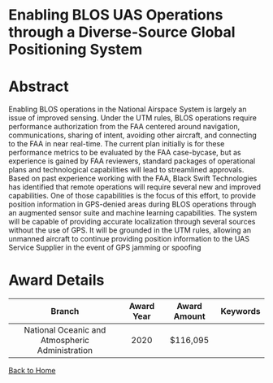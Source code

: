 
Enabling BLOS UAS Operations through a Diverse-Source Global Positioning System
===============================================================================

# Abstract


Enabling BLOS operations in the National Airspace System is largely an issue of improved sensing. Under the UTM rules, BLOS operations require performance authorization from the FAA centered around navigation, communications, sharing of intent, avoiding other aircraft, and connecting to the FAA in near real-time. The current plan initially is for these performance metrics to be evaluated by the FAA case-bycase, but as experience is gained by FAA reviewers, standard packages of operational plans and technological capabilities will lead to streamlined approvals. Based on past experience working with the FAA, Black Swift Technologies has identified that remote operations will require several new and improved capabilities. One of those capabilities is the focus of this effort, to provide position information in GPS-denied areas during BLOS operations through an augmented sensor suite and machine learning capabilities. The system will be capable of providing accurate localization through several sources without the use of GPS. It will be grounded in the UTM rules, allowing an unmanned aircraft to continue providing position information to the UAS Service Supplier in the event of GPS jamming or spoofing  

# Award Details

|Branch|Award Year|Award Amount|Keywords|
| :---: | :---: | :---: | :---: |
|National Oceanic and Atmospheric Administration|2020|$116,095||
  
  


[Back to Home](https://github.com/chrischow/dod_sbir_awards#2246)